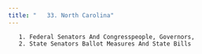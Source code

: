 ```yaml
---
title: "   33. North Carolina"
---
```



       1. Federal Senators And Congresspeople, Governors,
       2. State Senators Ballot Measures And State Bills
